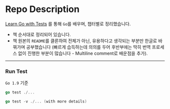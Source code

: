 # Repo Description

[Learn Go with Tests](https://quii.gitbook.io/learn-go-with-tests/) 를 통해 `Go`를 배우며, 챕터별로 정리했습니다.

* 책 순서대로 정리되어 있습니다.
* 책 원본의 `README`를 클론하여 전체가 아닌, 유용하다고 생각되는 부분만 한글로 바꿔가며 공부했습니다 (빠르게 습득하는데 의의를 두어 후반부에는 딱히 번역 프로세스 없이 진행한 부분이 많습니다 - Multiline comment로 배운점을 추가).

-----
### Run Test
`Go 1.9` 기준 
```go
go test ./...

go test -v ./... (with more details)
```
